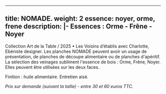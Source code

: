 
---
title: NOMADE.
weight: 2
essence: noyer, orme, frene
description: |-
  **Essences : Orme - Frêne - Noyer**
---

Collection Art de la Table / 2025 • Les Voisins d’établis avec Charlotte, Ebéniste designer.
Les planches NOMADE peuvent avoir un usage de présentation, de planches de découpe alimentaire ou de planches d'apéritif.
La sélection des veinages subliment l'essence de bois : Orme, Frêne, Noyer.
Elles peuvent être utilisées sur les deux faces.

Finition : huile alimentaire. Entretien aisé.

*Prix sur demande (suivant la taille) - entre 30 et 60 euros TTC.*
